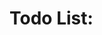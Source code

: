 # Todo List:
<!-- - Fix the button UI state -->
<!-- - Fix the UI for mobile -->
<!-- - Fix the UI for desktop -->
<!-- - Convert to tab structure -->
<!-- - Data for daily, weekly, monthly -->
<!-- - Add JS to switch tabs -->
<!-- - Keyboard events for switching tabs -->
<!-- - Load data live -->